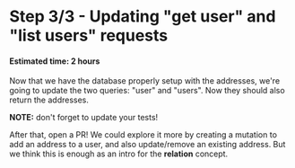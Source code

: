 # Step 3/3 - Updating "get user" and "list users" requests
#### Estimated time: 2 hours

Now that we have the database properly setup with the addresses, we're going to update the two queries: "user" and "users". Now they should also return the addresses.

**NOTE:** don't forget to update your tests!

After that, open a PR! We could explore it more by creating a mutation to add an address to a user, and also update/remove an existing address. But we think this is enough as an intro for the **relation** concept.

